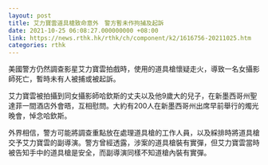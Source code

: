 ```yaml
---
layout: post
title: 艾力寶雲道具槍致命意外　警方暫未作拘捕及起訴
date: 2021-10-25 06:08:27.000000000 +08:00
link: https://news.rthk.hk/rthk/ch/component/k2/1616756-20211025.htm
categories: rthk
---
```


美國警方仍然調查影星艾力寶雲拍戲時，使用的道具槍懷疑走火，導致一名女攝影師死亡，暫時未有人被捕或被起訴。

艾力寶雲被拍攝到同女攝影師哈欽斯的丈夫以及他9歲大的兒子，在新墨西哥州聖達菲一間酒店外會晤，互相慰問。大約有200人在新墨西哥州出席早前舉行的燭光晚會，悼念哈欽斯。

外界相信，警方可能將調查重點放在處理道具槍的工作人員，以及綵排時將道具槍交予艾力寶雲的副導演。警方曾經透露，涉案的道具槍裝有實彈，但艾力寶雲當時被告知手中的道具槍是安全，而副導演同樣不知道槍內裝有實彈。

